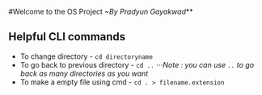 #Welcome to the OS Project
_~By Pradyun Gayakwad_**


Helpful CLI commands
--------------------
+ To change directory - `cd directoryname`
+ To go back to previous directory - `cd ..`
⋅⋅⋅*Note : you can use `..` to go back as many  directories as you want*
+ To make a empty file using cmd - `cd . > filename.extension`

